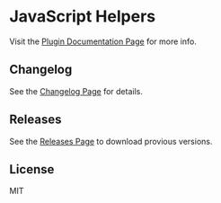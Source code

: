 
# JavaScript Helpers

Visit the [Plugin Documentation Page](https://www.valeriodipunzio.com/plugins/javascript-helpers/) for more info.



## Changelog

See the [Changelog Page](https://www.valeriodipunzio.com/plugins/javascript-helpers/#changelog) for details.



## Releases

See the [Releases Page](https://github.com/SimplySayHi/javascript-helpers/releases) to download provious versions.



## License

MIT
